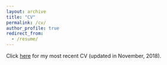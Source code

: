 ```yaml
---
layout: archive
title: "CV"
permalink: /cv/
author_profile: true
redirect_from: 
  - /resume/
---
```


Click [here](https://myzhang.me/cv/CV_zhang_full.pdf) for my most recent CV (updated in November, 2018).
